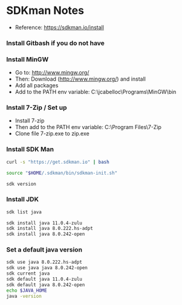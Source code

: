 # SDKman Notes
* Reference: https://sdkman.io/install


###  Install Gitbash if you do not have

### Install MinGW 
* Go to: http://www.mingw.org/
* Then: Download (http://www.mingw.org/) and install
* Add all packages
* Add to the PATH env variable: C:\jcabelloc\Programs\MinGW\bin

### Install 7-Zip / Set up
* Install 7-zip
* Then add to the PATH env variable: C:\Program Files\7-Zip
* Clone file 7-zip.exe to zip.exe

### Install SDK Man
```bash
curl -s "https://get.sdkman.io" | bash

source "$HOME/.sdkman/bin/sdkman-init.sh"

sdk version

```

### Install JDK
```bash
sdk list java

sdk install java 11.0.4-zulu
sdk install java 8.0.222.hs-adpt
sdk install java 8.0.242-open

```

### Set a default java version
```bash
sdk use java 8.0.222.hs-adpt
sdk use java java 8.0.242-open
sdk current java
sdk default java 11.0.4-zulu
sdk default java 8.0.242-open
echo $JAVA_HOME
java -version
```